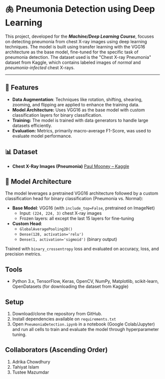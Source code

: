 # 🫁 Pneumonia Detection using Deep Learning

This project, developed for the **_Machine/Deep Learning Course_**, focuses on detecting pneumonia from chest X-ray images using deep learning techniques. The model is built using transfer learning with the VGG16 architecture as the base model, fine-tuned for the specific task of pneumonia detection. The dataset used is the "Chest X-ray Pneumonia" dataset from Kaggle, which contains labeled images of _normal_ and _pneumonia-infected_ chest X-rays.

---

## 🚀 Features
- **Data Augmentation**: Techniques like rotation, shifting, shearing, zooming, and flipping are applied to enhance the training data.
- **Model Architecture:** Uses VGG16 as the base model with custom classification layers for binary classification.
- **Training:** The model is trained with data generators to handle large datasets efficiently.
- **Evaluation:** Metrics, primarily macro-average F1-Score, was used to evaluate model performance.

## 📊 Dataset
- **Chest X-Ray Images (Pneumonia)** [Paul Mooney – Kaggle](https://aclanthology.org/S18-1005.pdf)

## 🧠 Model Architecture

The model leverages a pretrained VGG16 architecture followed by a custom classification head for binary classification (Pneumonia vs. Normal):

- **Base Model**: VGG16 (with `include_top=False`, pretrained on ImageNet)
  - Input: `(224, 224, 3)` chest X-ray images
  - Frozen layers: all except the last 15 layers for fine-tuning
- **Custom Head**:
  - `GlobalAveragePooling2D()`
  - `Dense(128, activation='relu')`
  - `Dense(1, activation='sigmoid')` (binary output)

Trained with `binary_crossentropy` loss and evaluated on accuracy, loss, and precision metrics.

## Tools
- Python 3.x, TensorFlow, Keras, OpenCV, NumPy, Matplotlib, scikit-learn, OpenDatasets (for downloading the dataset from Kaggle)

## Setup
1. Download/clone the repository from GitHub.
2. Install dependencies available on `requirements.txt`
3. Open `PneumoniaDetection.ipynb` in a notebook (Google Colab/Jupyter) and run all cells to train and evaluate the model through hyperparameter tuning.

## Collaborators (Ascending Order)
1. Adrika Chowdhury
2. Tahiyat Islam
3. Tustee Mazumdar
